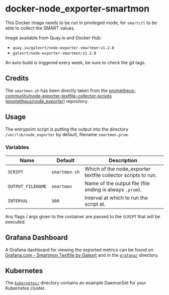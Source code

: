 # docker-node_exporter-smartmon

This Docker image needs to be run in privileged mode, for `smartctl` to be able to collect the SMART values.

Image available from Quay.io and Docker Hub:

* `quay.io/galexrt/node-exporter-smartmon:v1.2.0`
* `galexrt/node-exporter-smartmon:v1.2.0`

An auto build is triggered every week, be sure to check the git tags.

## Credits

The `smartmon.sh` has been directly taken from the [prometheus-community/node-exporter-textfile-collector-scripts](https://github.com/prometheus-community/node-exporter-textfile-collector-scripts) ([prometheus/node_exporter](https://github.com/prometheus/node_exporter)) repository.

## Usage

The entrypoint script is putting the output into the directory `/var/lib/node_exporter` by default, filename `smartmon.prom`.

### Variables

| Name              | Default       | Description                                                   |
| ----------------- | ------------- | ------------------------------------------------------------- |
| `SCRIPT`          | `smartmon.sh` | Which of the node_exporter textfile collector scripts to run. |
| `OUTPUT_FILENAME` | `smartmon`    | Name of the output file (file ending is always `.prom`).      |
| `INTERVAL`        | `300`         | Interval at which to run the script at.                       |

Any flags / args given to the container are passed to the `SCRIPT` that will be executed.

## Grafana Dashboard

A Grafana dashboard for viewing the exported metrics can be found on [Grafana.com - Smartmon Textfile by Galexrt](https://grafana.com/dashboards/3992) and in the [`grafana/`](grafana/) directory.

## Kubernetes

The [`kubernetes/`](kubernetes/) directory contains an example DaemonSet for your Kubernetes cluster.
